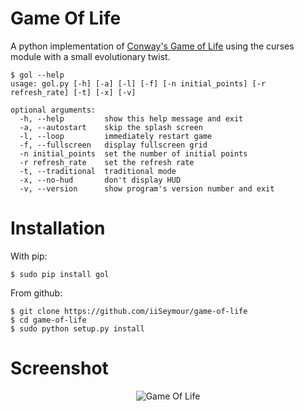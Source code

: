 Game Of Life
============

A python implementation of [Conway's Game of Life](http://en.wikipedia.org/wiki/Conway's_Game_of_Life) using the curses module with a small evolutionary twist.

```
$ gol --help
usage: gol.py [-h] [-a] [-l] [-f] [-n initial_points] [-r refresh_rate] [-t] [-x] [-v]

optional arguments:
  -h, --help         show this help message and exit
  -a, --autostart    skip the splash screen
  -l, --loop         immediately restart game
  -f, --fullscreen   display fullscreen grid
  -n initial_points  set the number of initial points
  -r refresh_rate    set the refresh rate
  -t, --traditional  traditional mode
  -x, --no-hud       don't display HUD
  -v, --version      show program's version number and exit
```

Installation
============

With pip:

```
$ sudo pip install gol
```

From github:

```shell
$ git clone https://github.com/iiSeymour/game-of-life
$ cd game-of-life
$ sudo python setup.py install
```

Screenshot
==========

<p align="center">
<img src="https://raw.github.com/iiSeymour/game-of-life/master/conway/gol.png"" alt="Game Of Life"/>
</p>

